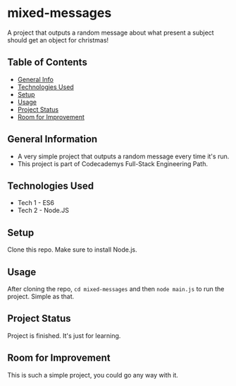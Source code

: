 # mixed-messages
A project that outputs a random message about what present a subject should get an object for christmas!

## Table of Contents
* [General Info](#general-information)
* [Technologies Used](#technologies-used)
* [Setup](#setup)
* [Usage](#usage)
* [Project Status](#project-status)
* [Room for Improvement](#room-for-improvement)


## General Information
- A very simple project that outputs a random message every time it's run.
- This project is part of Codecademys Full-Stack Engineering Path.

## Technologies Used
- Tech 1 - ES6
- Tech 2 - Node.JS

## Setup
Clone this repo. Make sure to install Node.js.

## Usage
After cloning the repo, `cd mixed-messages` and then `node main.js` to run the project. Simple as that.

## Project Status
Project is finished. It's just for learning.

## Room for Improvement
This is such a simple project, you could go any way with it.
